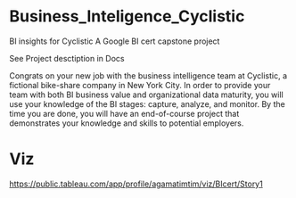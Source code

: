 # Business_Inteligence_Cyclistic
 BI insights for Cyclistic A Google BI cert capstone project


See Project desctiption in Docs
 
 Congrats on your new job with the business intelligence team at Cyclistic, a fictional bike-share company in New York City. In order to provide your team with both BI business value and organizational data maturity, you will use your knowledge of the BI stages: capture, analyze, and monitor. By the time you are done, you will have an end-of-course project that demonstrates your knowledge and skills to potential employers.

# Viz 
 https://public.tableau.com/app/profile/agamatimtim/viz/BIcert/Story1
